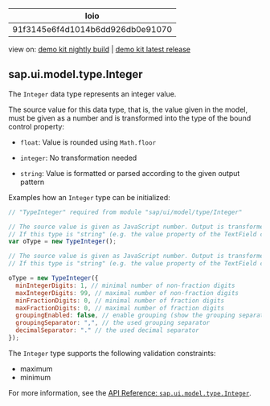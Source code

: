 <!-- loio91f3145e6f4d1014b6dd926db0e91070 -->

| loio |
| -----|
| 91f3145e6f4d1014b6dd926db0e91070 |

<div id="loio">

view on: [demo kit nightly build](https://sdk.openui5.org/nightly/#/topic/91f3145e6f4d1014b6dd926db0e91070) | [demo kit latest release](https://sdk.openui5.org/topic/91f3145e6f4d1014b6dd926db0e91070)</div>

## sap.ui.model.type.Integer

The `Integer` data type represents an integer value.

The source value for this data type, that is, the value given in the model, must be given as a number and is transformed into the type of the bound control property:

-   `float`: Value is rounded using `Math.floor` 

-   `integer`: No transformation needed

-   `string`: Value is formatted or parsed according to the given output pattern


Examples how an `Integer` type can be initialized:

```js
// "TypeInteger" required from module "sap/ui/model/type/Integer"

// The source value is given as JavaScript number. Output is transformed into the type of the bound control property.
// If this type is "string" (e.g. the value property of the TextField control) the used default output pattern parameters depend on locale and fixed settings.
var oType = new TypeInteger();

// The source value is given as JavaScript number. Output is transformed into the type of the bound control property.
// If this type is "string" (e.g. the value property of the TextField control) the given output pattern is used (parameters which are not specified are taken from the default pattern)

oType = new TypeInteger({
  minIntegerDigits: 1, // minimal number of non-fraction digits
  maxIntegerDigits: 99, // maximal number of non-fraction digits
  minFractionDigits: 0, // minimal number of fraction digits
  maxFractionDigits: 0, // maximal number of fraction digits
  groupingEnabled: false, // enable grouping (show the grouping separators)
  groupingSeparator: ",", // the used grouping separator
  decimalSeparator: "." // the used decimal separator
});
```

The `Integer` type supports the following validation constraints:

-   maximum
-   minimum

For more information, see the [API Reference: `sap.ui.model.type.Integer`](https://sdk.openui5.org/api/sap.ui.model.type.Integer).

